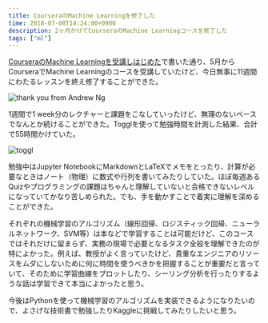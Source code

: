```yaml
---
title: CourseraのMachine Learningを修了した
time: 2018-07-08T14:24:00+0900
description: 2ヶ月かけてCourseraのMachine Learningコースを修了した
tags: ["ml"]
---
```


[CourseraのMachine Learningを受講しはじめた](https://naoty.github.io/posts/29.html)で書いた通り、5月からCourseraでMachine Learningのコースを受講していたけど、今日無事に11週間にわたるレッスンを終え修了することができた。

![thank you from Andrew Ng](/images/posts/34/thank_you_from_andrew_ng.png)

1週間で1 week分のレクチャーと課題をこなしていったけど、無理のないペースでなんとか続けることができた。Togglを使って勉強時間を計測した結果、合計で55時間かけていた。

![toggl](/images/posts/34/toggl.png)

勉強中はJupyter NotebookにMarkdownとLaTeXでメモをとったり、計算が必要なときはノート（物理）に数式や行列を書いてみたりしていた。ほぼ毎週あるQuizやプログラミングの課題はちゃんと理解していないと合格できないレベルになっていてかなり苦しめられた。でも、手を動かすことで着実に理解を深めることができた。

それぞれの機械学習のアルゴリズム（線形回帰、ロジスティック回帰、ニューラルネットワーク、SVM等）は本などで学習することは可能だけど、このコースではそれだけに留まらず、実務の現場で必要となるタスク全般を理解できたのが特によかった。例えば、教授がよく言っていたけど、貴重なエンジニアのリソースをムダにしないために何に時間を使うべきかを把握することが重要だと言っていて、そのために学習曲線をプロットしたり、シーリング分析を行ったりするような話は学習できて本当によかったと思う。

今後はPythonを使って機械学習のアルゴリズムを実装できるようになりたいので、よさげな技術書で勉強したりKaggleに挑戦してみたりしたいと思う。
